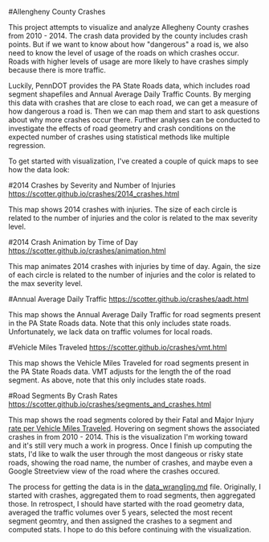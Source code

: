 #Allengheny County Crashes

This project attempts to visualize and analyze Allegheny County crashes from 2010 - 2014. The crash data provided by the county includes crash points. But if we want to know about how "dangerous" a road is, we also need to know the level of usage of the roads on which crashes occur. Roads with higher levels of usage are more likely to have crashes simply because there is more traffic.

Luckily, PennDOT provides the PA State Roads data, which includes road segment shapefiles and Annual Average Daily Traffic Counts. By merging this data with crashes that are close to each road, we can get a measure of how dangerous a road is. Then we can map them and start to ask questions about why more crashes occur there. Further analyses can be conducted to investigate the effects of road geometry and crash conditions on the expected number of crashes using statistical methods like multiple regression. 

To get started with visualization, I've created a couple of quick maps to see how the data look:

#2014 Crashes by Severity and Number of Injuries
<a href="https://scotter.github.io/crashes/2014_crashes.html" target="blank">https://scotter.github.io/crashes/2014_crashes.html</a>

This map shows 2014 crashes with injuries. The size of each circle is related to the number of injuries and the color is related to the max severity level.

#2014 Crash Animation by Time of Day
<a href="https://scotter.github.io/crashes/animation.html" target="blank">https://scotter.github.io/crashes/animation.html</a>

This map animates 2014 crashes with injuries by time of day. Again, the size of each circle is related to the number of injuries and the color is related to the max severity level.

#Annual Average Daily Traffic
<a href="https://scotter.github.io/crashes/aadt.html" target="blank">https://scotter.github.io/crashes/aadt.html</a>

This map shows the Annual Average Daily Traffic for road segments present in the PA State Roads data. Note that this only includes state roads. Unfortunately, we lack data on traffic volumes for local roads.

#Vehicle Miles Traveled
<a href="https://scotter.github.io/crashes/aadt.html" target="blank">https://scotter.github.io/crashes/vmt.html</a>

This map shows the Vehicle Miles Traveled for road segments present in the PA State Roads data. VMT adjusts for the length the of the road segment. As above, note that this only includes state roads.

#Road Segments By Crash Rates
<a href="https://scotter.github.io/crashes/aadt.html" target="blank">https://scotter.github.io/crashes/segments_and_crashes.html</a>

This map shows the road segments colored by their Fatal and Major Injury <a href="http://safety.fhwa.dot.gov/local_rural/training/fhwasa1109/app_c.cfm" target="_blank">rate per Vehicle Miles Traveled</a>. Hovering on segment shows the associated crashes in from 2010 - 2014. This is the visualization I'm working toward and it's still very much a work in progress. Once I finish up computing the stats, I'd like to walk the user through the most dangeous or risky state roads, showing the road name, the number of crashes, and maybe even a Google Streetview view of the road where the crashes occured.

The process for getting the data is in the [data_wrangling.md](https://github.com/scotter/crashes/blob/master/data_wrangling.md) file. Originally, I started with crashes, aggregated them to road segments, then aggregated those. In retrospect, I should have started with the road geometry data, averaged the traffic volumes over 5 years, selected the most recent segment geomtry, and then assigned the crashes to a segment and computed stats. I hope to do this before continuing with the visualization.